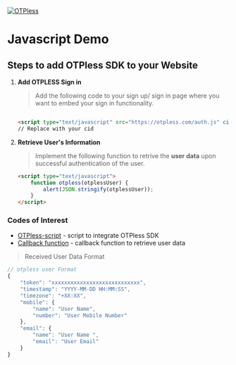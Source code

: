 ﻿[![OTPless](https://d1j61bbz9a40n6.cloudfront.net/website/home/v4/logo/white_logo.svg)](https://otpless.com/platforms/javascript)

# Javascript Demo

## Steps to add OTPless SDK to your Website

1. **Add OTPLESS Sign in**

    > Add the following code to your sign up/ sign in page where you want to embed your sign in functionality.

    ```html
    
    <script type="text/javascript" src="https://otpless.com/auth.js" cid="YOUR_CID_HERE"></script>
    // Replace with your cid
    ```

2. **Retrieve User's Information**

    > Implement the following function to retrive the **user data** upon successful authentication of the user.

    ```html
    <script type="text/javascript">
        function otpless(otplessUser) {
            alert(JSON.stringify(otplessUser));
        }
    </script>
    ```

### Codes of Interest

- [OTPless-script](floater.html#L11) - script to integrate OTPless SDK
- [Callback function](floater.html#L14) - callback function to retrieve user data

> Received User Data Format

```js
// otpless user Format
{
    "token": "xxxxxxxxxxxxxxxxxxxxxxxxxxxx",
    "timestamp": "YYYY-MM-DD HH:MM:SS",
    "timezone": "+XX:XX",
    "mobile": {
        "name": "User Name",
        "number": "User Mobile Number"
    },
    "email": {
        "name": "User Name ",
        "email": "User Email"
    }
}
```
